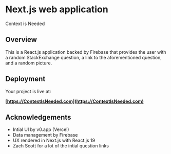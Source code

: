 # Next.js web application
Context is Needed

## Overview

This is a React.js application backed by Firebase that provides the user with a random StackExchange question, a link to the aforementioned question, and a random picture.

## Deployment

Your project is live at:

**[https://ContextIsNeeded.com](https://ContextIsNeeded.com)**


## Acknowledgements

* Intial UI by v0.app (Vercel)
* Data management by Firebase
* UX rendered in Next.js with React.js 19
* Zach Scott for a lot of the intial question links